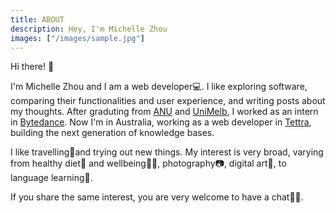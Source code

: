 ```yaml
---
title: ABOUT
description: Hey, I'm Michelle Zhou
images: ["/images/sample.jpg"]
---
```

<!-- emoji cheatsheet: 
https://www.webfx.com/tools/emoji-cheat-sheet/ -->

Hi there! :wave:

I'm Michelle Zhou and I am a web developer:computer:. I like exploring software, comparing their functionalities and user experience, and writing posts about my thoughts. After graduting from [ANU](https://www.anu.edu.au/) and [UniMelb](https://www.unimelb.edu.au/), I worked as an intern in [Bytedance](https://www.bytedance.com/en/). Now I'm in Australia, working as a web developer in [Tettra](https://tettra.com/), building the next generation of knowledge bases. 

I like travelling:round_pushpin:and trying out new things. My interest is very broad, varying from healthy diet:stew: and wellbeing:ok_woman:, photography:camera:, digital art:art:, to language learning:notebook_with_decorative_cover:. 

If you share the same interest, you are very welcome to have a chat:yellow_heart::sparkling_heart:.

